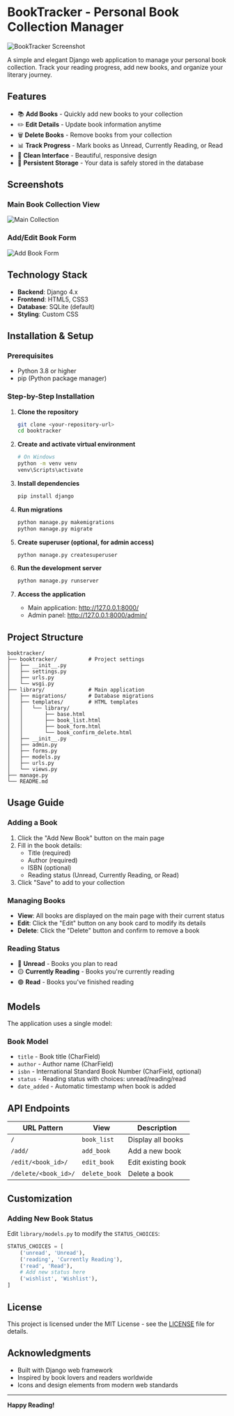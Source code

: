 # BookTracker - Personal Book Collection Manager

![BookTracker Screenshot](images/Screenshot1.png)

A simple and elegant Django web application to manage your personal book collection. Track your reading progress, add new books, and organize your literary journey.

## Features

- 📚 **Add Books** - Quickly add new books to your collection
- ✏️ **Edit Details** - Update book information anytime
- 🗑️ **Delete Books** - Remove books from your collection
- 📊 **Track Progress** - Mark books as Unread, Currently Reading, or Read
- 🎨 **Clean Interface** - Beautiful, responsive design
- 💾 **Persistent Storage** - Your data is safely stored in the database

## Screenshots

### Main Book Collection View
![Main Collection](booktracker/images/Screenshot1.png)

### Add/Edit Book Form
![Add Book Form](booktracker/images/Screenshot2.png)

## Technology Stack

- **Backend**: Django 4.x
- **Frontend**: HTML5, CSS3
- **Database**: SQLite (default)
- **Styling**: Custom CSS

## Installation & Setup

### Prerequisites
- Python 3.8 or higher
- pip (Python package manager)

### Step-by-Step Installation

1. **Clone the repository**
   ```bash
   git clone <your-repository-url>
   cd booktracker
   ```

2. **Create and activate virtual environment**
   ```bash
   # On Windows
   python -m venv venv
   venv\Scripts\activate
   ```

3. **Install dependencies**
   ```bash
   pip install django
   ```

4. **Run migrations**
   ```bash
   python manage.py makemigrations
   python manage.py migrate
   ```

5. **Create superuser (optional, for admin access)**
   ```bash
   python manage.py createsuperuser
   ```

6. **Run the development server**
   ```bash
   python manage.py runserver
   ```

7. **Access the application**
   - Main application: http://127.0.0.1:8000/
   - Admin panel: http://127.0.0.1:8000/admin/

## Project Structure

```
booktracker/
├── booktracker/          # Project settings
│   ├── __init__.py
│   ├── settings.py
│   ├── urls.py
│   └── wsgi.py
├── library/              # Main application
│   ├── migrations/       # Database migrations
│   ├── templates/        # HTML templates
│   │   └── library/
│   │       ├── base.html
│   │       ├── book_list.html
│   │       ├── book_form.html
│   │       └── book_confirm_delete.html
│   ├── __init__.py
│   ├── admin.py
│   ├── forms.py
│   ├── models.py
│   ├── urls.py
│   └── views.py
├── manage.py
└── README.md
```

## Usage Guide

### Adding a Book
1. Click the "Add New Book" button on the main page
2. Fill in the book details:
   - Title (required)
   - Author (required)
   - ISBN (optional)
   - Reading status (Unread, Currently Reading, or Read)
3. Click "Save" to add to your collection

### Managing Books
- **View**: All books are displayed on the main page with their current status
- **Edit**: Click the "Edit" button on any book card to modify its details
- **Delete**: Click the "Delete" button and confirm to remove a book

### Reading Status
- 🔴 **Unread** - Books you plan to read
- 🟡 **Currently Reading** - Books you're currently reading
- 🟢 **Read** - Books you've finished reading

## Models

The application uses a single model:

### Book Model
- `title` - Book title (CharField)
- `author` - Author name (CharField)
- `isbn` - International Standard Book Number (CharField, optional)
- `status` - Reading status with choices: unread/reading/read
- `date_added` - Automatic timestamp when book is added

## API Endpoints

| URL Pattern | View | Description |
|-------------|------|-------------|
| `/` | `book_list` | Display all books |
| `/add/` | `add_book` | Add a new book |
| `/edit/<book_id>/` | `edit_book` | Edit existing book |
| `/delete/<book_id>/` | `delete_book` | Delete a book |

## Customization

### Adding New Book Status
Edit `library/models.py` to modify the `STATUS_CHOICES`:

```python
STATUS_CHOICES = [
    ('unread', 'Unread'),
    ('reading', 'Currently Reading'),
    ('read', 'Read'),
    # Add new status here
    ('wishlist', 'Wishlist'),
]
```

## License

This project is licensed under the MIT License - see the [LICENSE](LICENSE) file for details.


## Acknowledgments

- Built with Django web framework
- Inspired by book lovers and readers worldwide
- Icons and design elements from modern web standards

---

**Happy Reading!** 
